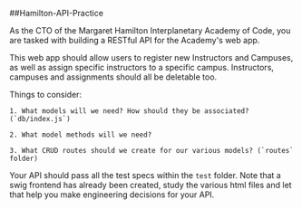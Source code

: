 ##Hamilton-API-Practice

As the CTO of the Margaret Hamilton Interplanetary Academy of Code, you are tasked with building a RESTful API for the Academy's web app. 

This web app should allow users to register new Instructors and Campuses, as well as assign specific instructors to a specific campus. Instructors, campuses and assignments should all be deletable too.

Things to consider:
	
	1. What models will we need? How should they be associated? (`db/index.js`)

	2. What model methods will we need?

	3. What CRUD routes should we create for our various models? (`routes` folder)

Your API should pass all the test specs within the `test` folder. Note that a swig frontend has already been created, study the various html files and let that help you make engineering decisions for your API. 